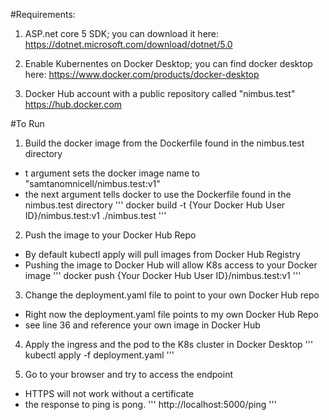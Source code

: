 ﻿#Requirements:
1. ASP.net core 5 SDK; you can download it here:
https://dotnet.microsoft.com/download/dotnet/5.0

2. Enable Kubernentes on Docker Desktop; you can find docker desktop here:
https://www.docker.com/products/docker-desktop

3. Docker Hub account with a public repository called "nimbus.test"
https://hub.docker.com

#To Run
1. Build the docker image from the Dockerfile found in the nimbus.test directory
- t argument sets the docker image name to "samtanomnicell/nimbus.test:v1"
- the next argument tells docker to use the Dockerfile found in the nimbus.test directory
'''
docker build -t {Your Docker Hub User ID}/nimbus.test:v1 ./nimbus.test
'''

2. Push the image to your Docker Hub Repo
- By default kubectl apply will pull images from Docker Hub Registry
- Pushing the image to Docker Hub will allow K8s access to your Docker image
'''
docker push {Your Docker Hub User ID}/nimbus.test:v1
'''

3. Change the deployment.yaml file to point to your own Docker Hub repo
- Right now the deployment.yaml file points to my own Docker Hub Repo
- see line 36 and reference your own image in Docker Hub

4. Apply the ingress and the pod to the K8s cluster in Docker Desktop
'''
kubectl apply -f deployment.yaml
'''

5. Go to your browser and try to access the endpoint
- HTTPS will not work without a certificate
- the response to ping is pong.
'''
http://localhost:5000/ping
'''
